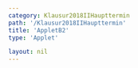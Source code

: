 ```yaml
---
category: Klausur2018IIHaupttermin
path: '/Klausur2018IIHaupttermin'
title: 'AppletB2'
type: 'Applet'

layout: nil
---
```

<link type="text/css" href="https://cdnjs.cloudflare.com/ajax/libs/jsxgraph/0.99.6/jsxgraph.css"><link rel="stylesheet" type="text/css" href="{{ site.jsxurl }}/jsxgraph.css" />
<div id="JXG4c95a2ed-ff2b-4838-bfc9-ef695bf2c9a4" class="jxgbox" style="width:500px; height:500px">
<script type="text/javascript">
    (function() {
	const board = JXG.JSXGraph.initBoard('JXG4c95a2ed-ff2b-4838-bfc9-ef695bf2c9a4', {
    							boundingbox: [-8, 14, 8, -2],
                  showFullscreen: true, axis: false
              });
var M = board.create('point', [0,0], {name:'M', color:'green', fixed:true, size:2, label:{fontsize:16}});
var A = board.create('point', [-5,0], {fixed:true, color:'green', name:'A', size:2, label:{fontsize:16}});
var C = board.create('point', [5,0], {fixed:true, color:'green', name:'C', size:2, label:{fontsize:16}});
var N = board.create('point', [0,10], {name:'N', color:'green', fixed:true, size:2, label:{fontsize:16}});
var E = board.create('point', [-5,10], {fixed:true, color:'green', name:'E', size:2, label:{fontsize:16}});
var G = board.create('point', [5,10], {fixed:true, color:'green', name:'G', size:2, label:{fontsize:16}});
var D = board.create('point', [M.X()+1.5*Math.sin(45/180*Math.PI), M.Y()+1.5*Math.sin(45/180*Math.PI)], {color:'green', fixed:true, name:'D', size:2, label:{fontsize:16}});
var B = board.create('point', [M.X()+1.5*Math.sin(315/180*Math.PI), M.Y()+1.5*Math.sin(315/180*Math.PI)], {color:'green', fixed:true, name:'B', size:2, label:{fontsize:16}});
var H = board.create('point', [N.X()+1.5*Math.sin(45/180*Math.PI), N.Y()+1.5*Math.sin(45/180*Math.PI)], {color:'green', fixed:true, name:'H', size:2, label:{fontsize:16}});
var F = board.create('point', [N.X()+1.5*Math.sin(315/180*Math.PI), N.Y()+1.5*Math.sin(315/180*Math.PI)], {color:'green', fixed:true, name:'F', size:2, label:{fontsize:16}});
var phi = board.create('angle', [M,E,N], {name:'&phi;', radius:1.5, fillColor:'red', label:{fontsize:16, color:'red'}});

board.create('segment', [A,B], {color:'green'});
board.create('segment', [B,C], {color:'green'});
board.create('segment', [C,D], {color:'green'});
board.create('segment', [D,A], {color:'green'});
board.create('segment', [E,F], {color:'green'});
board.create('segment', [F,G], {color:'green'});
board.create('segment', [G,H], {color:'green'});
board.create('segment', [H,E], {color:'green'});
board.create('segment', [A,E], {color:'green'});
board.create('segment', [B,F], {color:'green'});
board.create('segment', [C,G], {color:'green'});
board.create('segment', [D,H], {color:'green'});
board.create('segment', [F,H], {color:'gray', strokeWidth:2});
board.create('segment', [E,G], {color:'gray', strokeWidth:2});
board.create('segment', [A,C], {color:'gray', strokeWidth:2});
board.create('segment', [B,D], {color:'gray', strokeWidth:2});
var ME = board.create('segment', [M,E], {color:'red', strokeWidth:2});
var S = board.create('glider', [-3.66,7.32,ME], {name:'S', color:'orange'});
board.create('polygon', [S,G,E]);

board.create('segment', [A,S], {color:'blue'});
board.create('segment', [B,S], {color:'blue'});
board.create('segment', [C,S], {color:'blue'});
board.create('segment', [D,S], {color:'blue'});

var MAS = board.create('angle', [M,A,S], {name:' ', radius:2, orthotype:'sectordot'});

board.create('text', [-6,12, function(){return 'x = '+ JXG.toFixed(Math.sqrt((5+S.X())*(5+S.X())+(10-S.Y())*(10-S.Y())),2);}], {fontsize:18});
board.create('text', [-2.5,12, function(){return 'V('+ JXG.toFixed(Math.sqrt((5+S.X())*(5+S.X())+(10-S.Y())*(10-S.Y())),2) + ') = '+ JXG.toFixed(10-0.89*Math.sqrt((5+S.X())*(5+S.X())+(10-S.Y())*(10-S.Y())),2) + 'cm^3';}], {fontsize:18});
board.create('text', [-7.5,13,'2018 HT II B2'], {fontsize:18});

var Q = board.create('point', [function(){return S.X();}, 0], {name:'Q', size:2, label:{fontsize:16}, fixed:true, color:'blue'});
board.create('segment', [S,Q], {color:'purple'});

board.create('text', [5.5,5,'10'], {fontsize:18});
board.create('text', [2.5,0,'5'], {fontsize:18});
board.create('text', [-2.5,0,'5'], {fontsize:18});
board.create('text', [5.5,5,'10'], {fontsize:18});
board.create('text', [0.6,0.52,'3'], {fontsize:18});
board.create('text', [-0.5,-0.47,'3'], {fontsize:18});

var MAS_t = board.create('text', [-6, -1, function(){ return 'MAS = ' + JXG.toFixed(MAS.Value()*180/Math.PI, 2) + '°'}], {fontsize:18}) ;
})()
  </script>
  </div>
